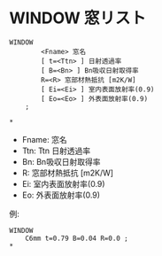 # WINDOW 窓リスト

```
WINDOW
        <Fname> 窓名
        [ t=<Ttn> ] 日射透過率
        [ B=<Bn> ] Bn吸収日射取得率
        R=<R> 窓部材熱抵抗 [m2K/W]
        [ Ei=<Ei> ] 室内表面放射率(0.9)
        [ Eo=<Eo> ] 外表面放射率(0.9)
    ;

*
```
- Fname: 窓名
- Ttn: Ttn 日射透過率
- Bn: Bn吸収日射取得率
- R: 窓部材熱抵抗 [m2K/W]
- Ei: 室内表面放射率(0.9)
- Eo: 外表面放射率(0.9)

例:
```
WINDOW
    C6mm t=0.79 B=0.04 R=0.0 ;
*
```